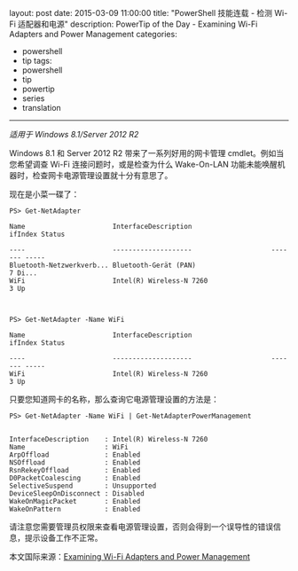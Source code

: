 layout: post
date: 2015-03-09 11:00:00
title: "PowerShell 技能连载 - 检测 Wi-Fi 适配器和电源"
description: PowerTip of the Day - Examining Wi-Fi Adapters and Power Management
categories:
- powershell
- tip
tags:
- powershell
- tip
- powertip
- series
- translation
---
_适用于 Windows 8.1/Server 2012 R2_

Windows 8.1 和 Server 2012 R2 带来了一系列好用的网卡管理 cmdlet。例如当您希望调查 Wi-Fi 连接问题时，或是检查为什么 Wake-On-LAN 功能未能唤醒机器时，检查网卡电源管理设置就十分有意思了。

现在是小菜一碟了：
     
    PS> Get-NetAdapter
    
    Name                      InterfaceDescription                   ifIndex Status
                           
    ----                      --------------------                    ------- -----
    Bluetooth-Netzwerkverb... Bluetooth-Gerät (PAN)                         7 Di...
    WiFi                      Intel(R) Wireless-N 7260                      3 Up   
    
    
    
    PS> Get-NetAdapter -Name WiFi
    
    Name                      InterfaceDescription                   ifIndex Status
                          
    ----                      --------------------                    ------- -----
    WiFi                      Intel(R) Wireless-N 7260                      3 Up    
     

只要您知道网卡的名称，那么查询它电源管理设置的方法是：

     
    PS> Get-NetAdapter -Name WiFi | Get-NetAdapterPowerManagement
    
    
    InterfaceDescription    : Intel(R) Wireless-N 7260
    Name                    : WiFi
    ArpOffload              : Enabled
    NSOffload               : Enabled
    RsnRekeyOffload         : Enabled
    D0PacketCoalescing      : Enabled
    SelectiveSuspend        : Unsupported
    DeviceSleepOnDisconnect : Disabled
    WakeOnMagicPacket       : Enabled
    WakeOnPattern           : Enabled 
     

请注意您需要管理员权限来查看电源管理设置，否则会得到一个误导性的错误信息，提示设备工作不正常。

<!--more-->
本文国际来源：[Examining Wi-Fi Adapters and Power Management](http://community.idera.com/powershell/powertips/b/tips/posts/examining-wi-fi-adapters-and-power-management)
